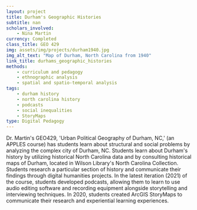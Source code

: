 ```yaml
---
layout: project
title: Durham's Geographic Histories
subtitle: nan
scholars_involved: 
    - Nina Martin
currency: Completed
class_title: GEO 429
img: assets/img/projects/durham1940.jpg
img_alt_text: "Map of Durham, North Carolina from 1940"
link_title: durhams_geographic_histories
methods:
    - curriculum and pedagogy
    - ethnographic analysis
    - spatial and spatio-temporal analysis
tags:
    - durham history
    - north carolina history
    - podcasts
    - social inequalities
    - StoryMaps
type: Digital Pedagogy
---
```

Dr. Martin's GEO429, 'Urban Political Geography of Durham, NC,' (an APPLES course) has students learn about structural and social problems by analyzing the complex city of Durham, NC. Students learn about Durham's history by utilizing historical North Carolina data and by consulting historical maps of Durham, located in Wilson Library's North Carolina Collection. Students research a particular section of history and communicate their findings through digital humanities projects. In the latest iteration (2021) of the course, students developed podcasts, allowing them to learn to use audio editing software and recording equipment alongside storytelling and interviewing techniques. In 2020, students created ArcGIS StoryMaps to communicate their research and experiential learning experiences.